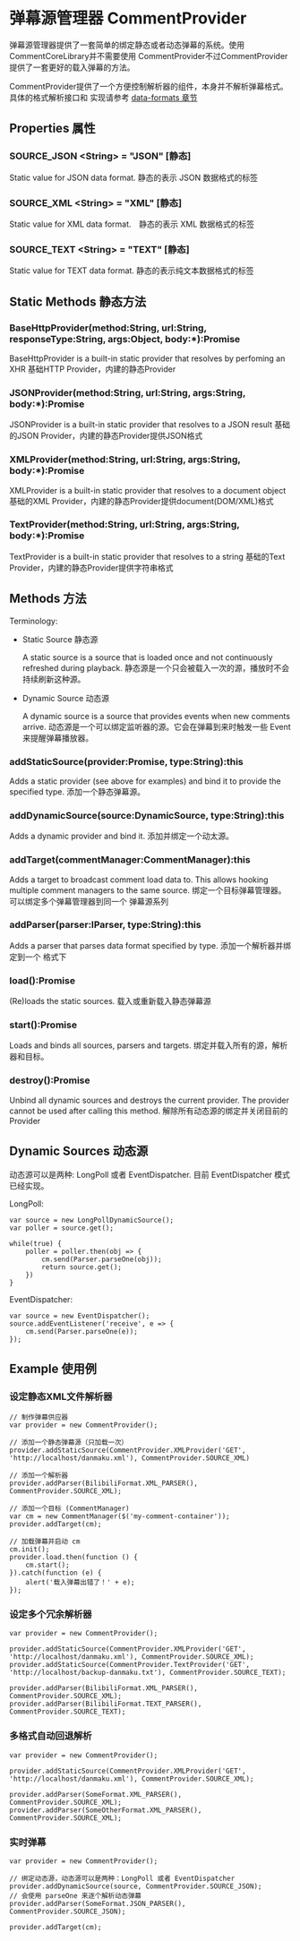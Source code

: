 # 弹幕源管理器 CommentProvider
弹幕源管理器提供了一套简单的绑定静态或者动态弹幕的系统。使用CommentCoreLibrary并不需要使用
CommentProvider不过CommentProvider提供了一套更好的载入弹幕的方法。

CommentProvider提供了一个方便控制解析器的组件，本身并不解析弹幕格式。具体的格式解析接口和
实现请参考 [data-formats 章节](data-formats/Readme.md)

## Properties 属性

### SOURCE_JSON &lt;String&gt; = "JSON" [静态]
Static value for JSON data format. 静态的表示 JSON 数据格式的标签

### SOURCE_XML &lt;String&gt; = "XML" [静态]
Static value for XML data format.　静态的表示 XML 数据格式的标签

### SOURCE_TEXT &lt;String&gt; = "TEXT" [静态]
Static value for TEXT data format. 静态的表示纯文本数据格式的标签

## Static Methods 静态方法

### BaseHttpProvider(method:String, url:String, responseType:String, args:Object, body:*):Promise
BaseHttpProvider is a built-in static provider that resolves by perfoming an XHR
基础HTTP Provider，内建的静态Provider

### JSONProvider(method:String, url:String, args:String, body:*):Promise
JSONProvider is a built-in static provider that resolves to a JSON result
基础的JSON Provider，内建的静态Provider提供JSON格式

### XMLProvider(method:String, url:String, args:String, body:*):Promise
XMLProvider is a built-in static provider that resolves to a document object
基础的XML Provider，内建的静态Provider提供document(DOM/XML)格式

### TextProvider(method:String, url:String, args:String, body:*):Promise
TextProvider is a built-in static provider that resolves to a string
基础的Text Provider，内建的静态Provider提供字符串格式

## Methods 方法
Terminology:
- Static Source 静态源

    A static source is a source that is loaded once and not continuously 
    refreshed during playback. 静态源是一个只会被载入一次的源，播放时不会持续刷新这种源。

- Dynamic Source 动态源

    A dynamic source is a source that provides events when new comments arrive.
    动态源是一个可以绑定监听器的源。它会在弹幕到来时触发一些 Event 来提醒弹幕播放器。

### addStaticSource(provider:Promise, type:String):this
Adds a static provider (see above for examples) and bind it to provide the 
specified type. 添加一个静态弹幕源。

### addDynamicSource(source:DynamicSource, type:String):this
Adds a dynamic provider and bind it. 添加并绑定一个动太源。

### addTarget(commentManager:CommentManager):this
Adds a target to broadcast comment load data to. This allows hooking multiple 
comment managers to the same source. 绑定一个目标弹幕管理器。可以绑定多个弹幕管理器到同一个
弹幕源系列

### addParser(parser:IParser, type:String):this
Adds a parser that parses data format specified by type. 添加一个解析器并绑定到一个
格式下

### load():Promise
(Re)loads the static sources. 载入或重新载入静态弹幕源

### start():Promise
Loads and binds all sources, parsers and targets. 绑定并载入所有的源，解析器和目标。

### destroy():Promise
Unbind all dynamic sources and destroys the current provider. The provider 
cannot be used after calling this method. 解除所有动态源的绑定并关闭目前的Provider

## Dynamic Sources 动态源
动态源可以是两种: LongPoll 或者 EventDispatcher. 目前 EventDispatcher 模式已经实现。

LongPoll:

    var source = new LongPollDynamicSource();
    var poller = source.get();
    
    while(true) {
        poller = poller.then(obj => {
            cm.send(Parser.parseOne(obj));
            return source.get();
        })
    }

EventDispatcher:

    var source = new EventDispatcher();
    source.addEventListener('receive', e => {
        cm.send(Parser.parseOne(e));
    });

## Example 使用例 

### 设定静态XML文件解析器

    // 制作弹幕供应器
    var provider = new CommentProvider();

    // 添加一个静态弹幕源（只加载一次）
    provider.addStaticSource(CommentProvider.XMLProvider('GET', 'http://localhost/danmaku.xml'), CommentProvider.SOURCE_XML)

    // 添加一个解析器
    provider.addParser(BilibiliFormat.XML_PARSER(), CommentProvider.SOURCE_XML);
    
    // 添加一个目标 (CommentManager)
    var cm = new CommentManager($('my-comment-container'));
    provider.addTarget(cm);
    
    // 加载弹幕并启动 cm
    cm.init();
    provider.load.then(function () {
        cm.start();
    }).catch(function (e) {
        alert('载入弹幕出错了！' + e);
    });
    
### 设定多个冗余解析器

    var provider = new CommentProvider();
    
    provider.addStaticSource(CommentProvider.XMLProvider('GET', 'http://localhost/danmaku.xml'), CommentProvider.SOURCE_XML);
    provider.addStaticSource(CommentProvider.TextProvider('GET', 'http://localhost/backup-danmaku.txt'), CommentProvider.SOURCE_TEXT);
    
    provider.addParser(BilibiliFormat.XML_PARSER(), CommentProvider.SOURCE_XML);
    provider.addParser(BilibiliFormat.TEXT_PARSER(), CommentProvider.SOURCE_TEXT);
    
### 多格式自动回退解析

    var provider = new CommentProvider();
    
    provider.addStaticSource(CommentProvider.XMLProvider('GET', 'http://localhost/danmaku.xml'), CommentProvider.SOURCE_XML);
    
    provider.addParser(SomeFormat.XML_PARSER(), CommentProvider.SOURCE_XML);
    provider.addParser(SomeOtherFormat.XML_PARSER(), CommentProvider.SOURCE_XML);
    
### 实时弹幕

    var provider = new CommentProvider();
    
    // 绑定动态源，动态源可以是两种：LongPoll 或者 EventDispatcher
    provider.addDynamicSource(source, CommentProvider.SOURCE_JSON);
    // 会使用 parseOne 来逐个解析动态弹幕
    provider.addParser(SomeFormat.JSON_PARSER(), CommentProvider.SOURCE_JSON);

    provider.addTarget(cm);
